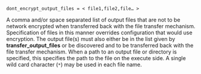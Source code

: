     dont_encrypt_output_files = < file1,file2,file… >

A comma and/or space separated list of output files that are not to be
network encrypted when transferred back with the file transfer
mechanism. Specification of files in this manner overrides configuration
that would use encryption. The output file(s) must also either be in the
list given by **transfer_output_files** or be discovered and to be
transferred back with the file transfer mechanism. When a path to an
output file or directory is specified, this specifies the path to the
file on the execute side. A single wild card character (`*`) may be used
in each file name.
